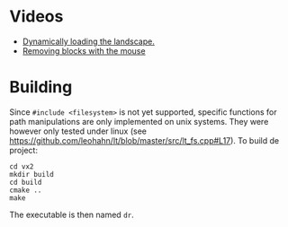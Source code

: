 # Videos
- [Dynamically loading the landscape.](https://www.youtube.com/watch?v=kNtDuyCNX14)
- [Removing blocks with the mouse](https://www.youtube.com/watch?v=jbDEUyFM6O4&feature=youtu.be)

# Building
Since `#include <filesystem>` is not yet supported, specific functions for path manipulations are only implemented on unix systems.
They were however only tested under linux (see https://github.com/leohahn/lt/blob/master/src/lt_fs.cpp#L17).
To build de project:

```
cd vx2
mkdir build
cd build
cmake ..
make
```

The executable is then named `dr`.
